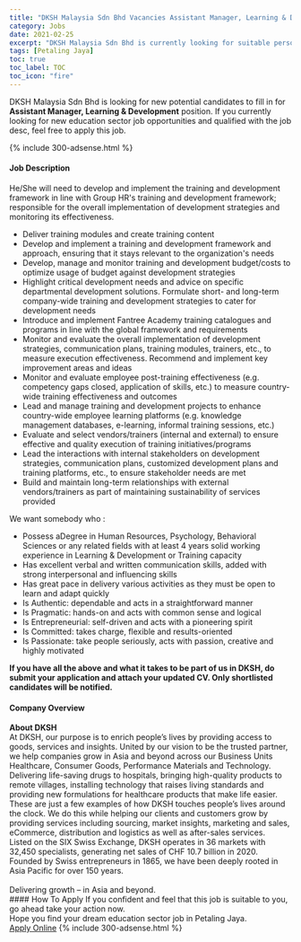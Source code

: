 ```yaml
---
title: "DKSH Malaysia Sdn Bhd Vacancies Assistant Manager, Learning & Development" 
category: Jobs 
date: 2021-02-25 
excerpt: "DKSH Malaysia Sdn Bhd is currently looking for suitable person to fill in the Assistant Manager, Learning & Development which positioned at Petaling Jaya" 
tags: [Petaling Jaya] 
toc: true 
toc_label: TOC 
toc_icon: "fire" 
--- 
```


<p>DKSH Malaysia Sdn Bhd is looking for new potential candidates to fill in for <b>Assistant Manager, Learning & Development</b> position. If you currently looking for new education sector job opportunities and qualified with the job desc, feel free to apply this job.
</p>{% include 300-adsense.html %} 
 <div><div><h4>Job Description</h4></div><div><div><span><div><div>He/She will need to develop and implement the training and development framework in line with Group HR's training and development framework; responsible for the overall implementation of development strategies and monitoring its effectiveness.</div><ul><li>Deliver training modules and create training content</li><li>Develop and implement a training and development framework and approach, ensuring that it stays relevant to the organization's needs</li><li>Develop, manage and monitor training and development budget/costs to optimize usage of budget against development strategies</li><li>Highlight critical development needs and advice on specific departmental development solutions. Formulate short- and long-term company-wide training and development strategies to cater for development needs</li><li>Introduce and implement Fantree Academy training catalogues and programs in line with the global framework and requirements</li><li>Monitor and evaluate the overall implementation of development strategies, communication plans, training modules, trainers, etc., to measure execution effectiveness. Recommend and implement key improvement areas and ideas</li><li>Monitor and evaluate employee post-training effectiveness (e.g. competency gaps closed, application of skills, etc.) to measure country-wide training effectiveness and outcomes</li><li>Lead and manage training and development projects to enhance country-wide employee learning platforms (e.g. knowledge management databases, e-learning, informal training sessions, etc.)</li><li>Evaluate and select vendors/trainers (internal and external) to ensure effective and quality execution of training initiatives/programs</li><li>Lead the interactions with internal stakeholders on development strategies, communication plans, customized development plans and training platforms, etc., to ensure stakeholder needs are met</li><li>Build and maintain long-term relationships with external vendors/trainers as part of maintaining sustainability of services provided</li></ul><div>We want somebody who :</div><ul><li>Possess aDegree in Human Resources, Psychology, Behavioral Sciences or any related fields with at least 4 years solid working experience in Learning &amp; Development or Training capacity</li><li>Has excellent verbal and written communication skills, added with strong interpersonal and influencing skills</li><li>Has great pace in delivery various activities as they must be open to learn and adapt quickly&#160;</li><li>Is Authentic: dependable and acts in a straightforward manner</li><li>Is Pragmatic: hands-on and acts with common sense and logical</li><li>Is Entrepreneurial: self-driven and acts with a pioneering spirit</li><li>Is Committed: takes charge, flexible and results-oriented</li><li>Is Passionate: take people seriously, acts with passion, creative and highly motivated&#160;</li></ul><div><strong>If you have all the above and what it takes to be part of us in DKSH, do submit your application and attach your updated CV. Only shortlisted candidates will be notified.&#160;</strong></div></div></span></div></div></div> 
<div><div><h4>Company Overview</h4></div><div><div><span><div><div>
<div>
<strong>About DKSH</strong></div>
<div>
		At DKSH, our purpose is to enrich people&#8217;s lives by providing access to goods, services and insights. United by our vision to be the trusted partner, we help companies grow in Asia and beyond across our Business Units Healthcare, Consumer Goods, Performance Materials and Technology.</div>
	Delivering life-saving drugs to hospitals, bringing high-quality products to remote villages, installing technology that raises living standards and providing new formulations for healthcare products that make life easier. These are just a few examples of how DKSH touches people&#8217;s lives around the clock. We do this while helping our clients and customers grow by providing services including sourcing, market insights, marketing and sales, eCommerce, distribution and logistics as well as after-sales services.
	<div>
		Listed on the SIX Swiss Exchange, DKSH operates in 36 markets with 32,450 specialists, generating net sales of CHF 10.7 billion in 2020. Founded by Swiss entrepreneurs in 1865, we have been deeply rooted in Asia Pacific for over 150 years.</div>
<br>
	Delivering growth &#8211; in Asia and beyond.
	
	
</div></div></span></div></div></div> 
#### How To Apply 
If you confident and feel that this job is suitable to you, go ahead take your action now. <br/> 
Hope you find your dream education sector job in Petaling Jaya. <br/> 
<a href="https://www.jobstreet.com.my/en/job/assistant-manager-learning-development-4491530?jobId=jobstreet-my-job-4491530" class="btn btn--info" target="_blank" rel="nofollow noopenner">Apply Online</a> 
{% include 300-adsense.html %} 